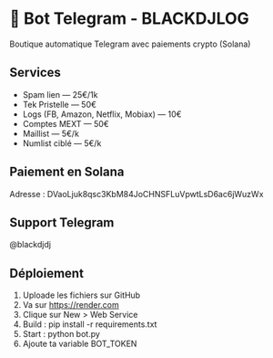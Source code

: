 # 🤖 Bot Telegram - BLACKDJLOG

Boutique automatique Telegram avec paiements crypto (Solana)

## Services
- Spam lien — 25€/1k
- Tek Pristelle — 50€
- Logs (FB, Amazon, Netflix, Mobiax) — 10€
- Comptes MEXT — 50€
- Maillist — 5€/k
- Numlist ciblé — 5€/k

## Paiement en Solana
Adresse : DVaoLjuk8qsc3KbM84JoCHNSFLuVpwtLsD6ac6jWuzWx

## Support Telegram
@blackdjdj

## Déploiement
1. Uploade les fichiers sur GitHub
2. Va sur https://render.com
3. Clique sur New > Web Service
4. Build : pip install -r requirements.txt
5. Start : python bot.py
6. Ajoute ta variable BOT_TOKEN
